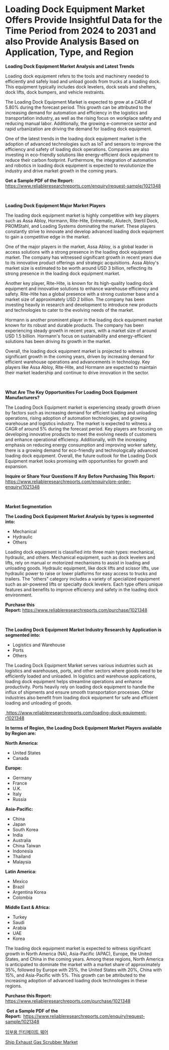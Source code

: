 <p><h1>Loading Dock Equipment Market Offers Provide Insightful Data for the Time Period from 2024 to 2031 and also Provide Analysis Based on Application, Type, and Region</h1></p><p><strong>Loading Dock Equipment Market Analysis and Latest Trends</strong></p>
<p><p>Loading dock equipment refers to the tools and machinery needed to efficiently and safely load and unload goods from trucks at a loading dock. This equipment typically includes dock levelers, dock seals and shelters, dock lifts, dock bumpers, and vehicle restraints.</p><p>The Loading Dock Equipment Market is expected to grow at a CAGR of 5.80% during the forecast period. This growth can be attributed to the increasing demand for automation and efficiency in the logistics and transportation industry, as well as the rising focus on workplace safety and reducing manual labor. Additionally, the growing e-commerce sector and rapid urbanization are driving the demand for loading dock equipment.</p><p>One of the latest trends in the loading dock equipment market is the adoption of advanced technologies such as IoT and sensors to improve the efficiency and safety of loading dock operations. Companies are also investing in eco-friendly solutions like energy-efficient dock equipment to reduce their carbon footprint. Furthermore, the integration of automation and robotics in loading dock equipment is expected to revolutionize the industry and drive market growth in the coming years.</p></p>
<p><strong>Get a Sample PDF of the Report:&nbsp;</strong> <a href="https://www.reliableresearchreports.com/enquiry/request-sample/1021348">https://www.reliableresearchreports.com/enquiry/request-sample/1021348</a></p>
<p>&nbsp;</p>
<p><strong>Loading Dock Equipment Major Market Players</strong></p>
<p><p>The loading dock equipment market is highly competitive with key players such as Assa Abloy, Hormann, Rite-Hite, Entrematic, Alutech, Stertil Dock, PROMStahl, and Loading Systems dominating the market. These players constantly strive to innovate and develop advanced loading dock equipment to gain a competitive edge in the market. </p><p>One of the major players in the market, Assa Abloy, is a global leader in access solutions with a strong presence in the loading dock equipment market. The company has witnessed significant growth in recent years due to its innovative product offerings and strategic acquisitions. Assa Abloy's market size is estimated to be worth around USD 3 billion, reflecting its strong presence in the loading dock equipment market.</p><p>Another key player, Rite-Hite, is known for its high-quality loading dock equipment and innovative solutions to enhance warehouse efficiency and safety. Rite-Hite has a global presence with a strong customer base and a market size of approximately USD 2 billion. The company has been investing heavily in research and development to introduce new products and technologies to cater to the evolving needs of the market.</p><p>Hormann is another prominent player in the loading dock equipment market known for its robust and durable products. The company has been experiencing steady growth in recent years, with a market size of around USD 1.5 billion. Hormann's focus on sustainability and energy-efficient solutions has been driving its growth in the market.</p><p>Overall, the loading dock equipment market is projected to witness significant growth in the coming years, driven by increasing demand for efficient warehouse operations and advancements in technology. Key players like Assa Abloy, Rite-Hite, and Hormann are expected to maintain their market leadership and continue to drive innovation in the sector.</p></p>
<p>&nbsp;</p>
<p><strong>What Are The Key Opportunities For Loading Dock Equipment Manufacturers?</strong></p>
<p><p>The Loading Dock Equipment market is experiencing steady growth driven by factors such as increasing demand for efficient loading and unloading operations, rising adoption of automation technologies, and growing warehouse and logistics industry. The market is expected to witness a CAGR of around 5% during the forecast period. Key players are focusing on developing innovative products to meet the evolving needs of customers and enhance operational efficiency. Additionally, with the increasing emphasis on reducing energy consumption and improving worker safety, there is a growing demand for eco-friendly and technologically advanced loading dock equipment. Overall, the future outlook for the Loading Dock Equipment market looks promising with opportunities for growth and expansion.</p></p>
<p><strong>Inquire or Share Your Questions If Any Before Purchasing This Report:</strong> <a href="https://www.reliableresearchreports.com/enquiry/pre-order-enquiry/1021348">https://www.reliableresearchreports.com/enquiry/pre-order-enquiry/1021348</a></p>
<p>&nbsp;</p>
<p><strong>Market Segmentation</strong></p>
<p><strong>The Loading Dock Equipment Market Analysis by types is segmented into:</strong></p>
<p><ul><li>Mechanical</li><li>Hydraulic</li><li>Others</li></ul></p>
<p><p>Loading dock equipment is classified into three main types: mechanical, hydraulic, and others. Mechanical equipment, such as dock levelers and lifts, rely on manual or motorized mechanisms to assist in loading and unloading goods. Hydraulic equipment, like dock lifts and scissor lifts, use hydraulic power to raise or lower platforms for easy access to trucks and trailers. The "others" category includes a variety of specialized equipment such as air-powered lifts or specialty dock levelers. Each type offers unique features and benefits to improve efficiency and safety in the loading dock environment.</p></p>
<p><strong>Purchase this Report:&nbsp;</strong><a href="https://www.reliableresearchreports.com/purchase/1021348">https://www.reliableresearchreports.com/purchase/1021348</a></p>
<p>&nbsp;</p>
<p><strong>The Loading Dock Equipment Market Industry Research by Application is segmented into:</strong></p>
<p><ul><li>Logistics and Warehouse</li><li>Ports</li><li>Others</li></ul></p>
<p><p>The Loading Dock Equipment Market serves various industries such as logistics and warehouses, ports, and other sectors where goods need to be efficiently loaded and unloaded. In logistics and warehouse applications, loading dock equipment helps streamline operations and enhance productivity. Ports heavily rely on loading dock equipment to handle the influx of shipments and ensure smooth transportation processes. Other industries also benefit from loading dock equipment for safe and efficient loading and unloading of goods.</p></p>
<p><a href="https://www.reliableresearchreports.com/loading-dock-equipment-r1021348">&nbsp;https://www.reliableresearchreports.com/loading-dock-equipment-r1021348</a></p>
<p><strong>In terms of Region, the Loading Dock Equipment Market Players available by Region are:</strong></p>
<p>
    <p> <strong> North America: </strong>
        <ul>
            <li>United States</li>
            <li>Canada</li>
        </ul>
        </p> 
    <p> <strong> Europe: </strong>
        <ul>
            <li>Germany</li>
            <li>France</li>
            <li>U.K.</li>
            <li>Italy</li>
            <li>Russia</li>
        </ul>
        </p> 
    <p> <strong> Asia-Pacific: </strong>
        <ul>
            <li>China</li>
            <li>Japan</li>
            <li>South Korea</li>
            <li>India</li>
            <li>Australia</li>
            <li>China Taiwan</li>
            <li>Indonesia</li>
            <li>Thailand</li>
            <li>Malaysia</li>
        </ul>
        </p> 
    <p> <strong> Latin America: </strong>
        <ul>
            <li>Mexico</li>
            <li>Brazil</li>
            <li>Argentina Korea</li>
            <li>Colombia</li>
        </ul>
        </p> 
    <p> <strong> Middle East & Africa: </strong>
        <ul>
            <li>Turkey</li>
            <li>Saudi</li>
            <li>Arabia</li>
            <li>UAE</li>
            <li>Korea</li>
        </ul>
    </p>
    </p>
<p><p>The loading dock equipment market is expected to witness significant growth in North America (NA), Asia-Pacific (APAC), Europe, the United States, and China in the coming years. Among these regions, North America is anticipated to dominate the market with a market share of approximately 35%, followed by Europe with 25%, the United States with 20%, China with 15%, and Asia-Pacific with 5%. This growth can be attributed to the increasing adoption of advanced loading dock technologies in these regions.</p></p>
<p><strong>Purchase this Report: </strong><a href="https://www.reliableresearchreports.com/purchase/1021348">https://www.reliableresearchreports.com/purchase/1021348</a></p>
<p>&nbsp;<strong>Get a Sample PDF of the Report:&nbsp;&nbsp;</strong><a href="https://www.reliableresearchreports.com/enquiry/request-sample/1021348">https://www.reliableresearchreports.com/enquiry/request-sample/1021348</a></p>
<p><strong></strong></p>
<p><p><a href="https://github.com/akzkkws047661437/Market-Research-Report-List-1/blob/main/292710319537.md">임부용 인티메이트 웨어</a></p><p><a href="https://github.com/ChiragRp1/Market-Research-Report-List-4/blob/main/ship-exhaust-gas-scrubber-market.md">Ship Exhaust Gas Scrubber Market</a></p></p>